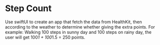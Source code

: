 # Step Count
Use swiftUI to create an app that fetch the data from HealthKit, then according to the weather to determine whether giving the extra points.
For example: Walking 100 steps in sunny day and 100 steps on rainy day, the user will get 100*1 + 100*1.5 = 250 points.
